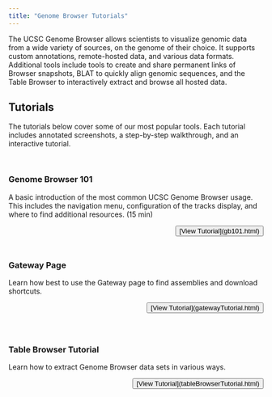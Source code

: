 ```yaml
---
title: "Genome Browser Tutorials"
---
```


The UCSC Genome Browser allows scientists to visualize genomic data from a wide variety of sources,
on the genome of their choice. It supports custom annotations, remote-hosted data, and various data
formats. Additional tools include tools to create and share permanent links of Browser snapshots, BLAT
to quickly align genomic sequences, and the Table Browser to interactively extract and browse all hosted data.

## Tutorials

The tutorials below cover some of our most popular tools. Each tutorial includes annotated 
screenshots, a step-by-step walkthrough, and an interactive tutorial.

<div class="row" style="padding-top: 15px">
<div class="col-md-6">
<div class="panel panel-default" style="padding-bottom: 10px">
<h3 class="panel-title" style="width: -webkit-fill-available;"
>Genome Browser 101</h3>

A basic introduction of the most common UCSC Genome Browser usage. This includes 
the navigation menu, configuration of the tracks display, and where to find additional resources. (15 min)

<p style="text-align: end">
<button>[View Tutorial](gb101.html)</button>
</p>
</div>
</div>

<div class="col-md-6">
<div class="panel panel-default" style="padding-bottom: 10px">
<h3 class="panel-title" style="width: -webkit-fill-available;">
    Gateway Page
    <span 
        style="color: red; font-size: smaller; margin-left: 10px; cursor: pointer;" 
        title="Subscribe to our news mailing list to be the first to learn about new tutorials.">
    </span>
</h3>

Learn how best to use the Gateway page to find assemblies and download shortcuts.

<p style="text-align: end">
<button>[View Tutorial](gatewayTutorial.html)</button>
</p>
</div>
</div>
</div>

<div class="row" style="padding-top: 15px">
<div class="col-md-6">
<div class="panel panel-default" style="padding-bottom: 10px">
<h3 class="panel-title" style="width: -webkit-fill-available;">
    Table Browser Tutorial
    </span>
</h3>

Learn how to extract Genome Browser data sets in various ways.

<p style="text-align: end">
<button>[View Tutorial](tableBrowserTutorial.html)</button>
</p>
</div>
</div>


</div>
